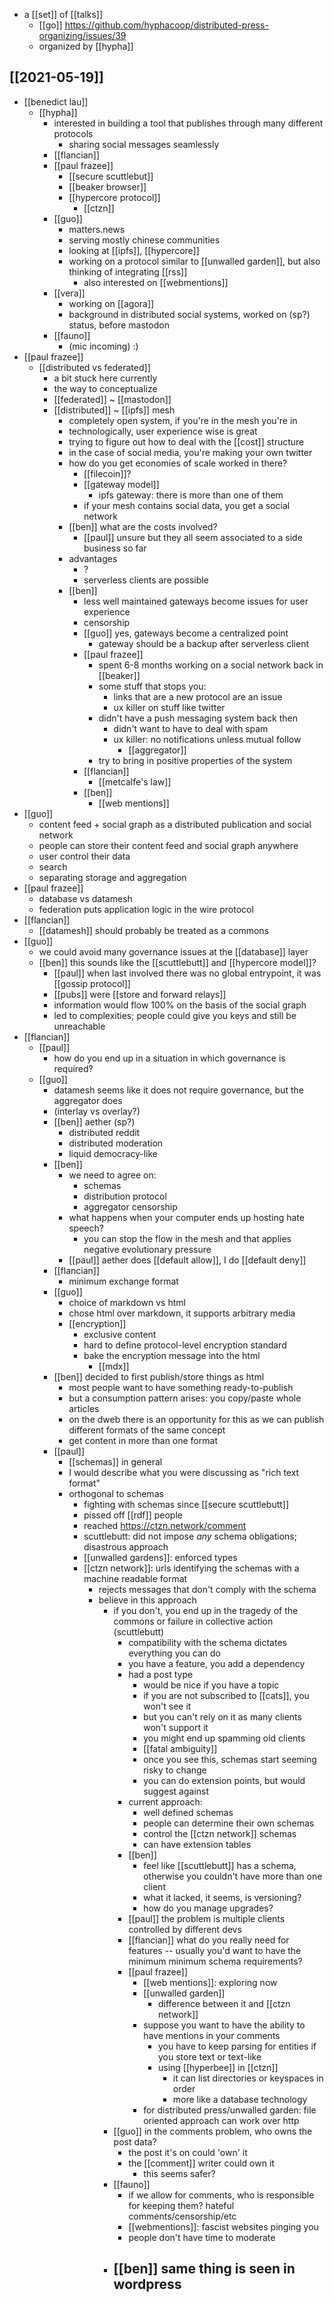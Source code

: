- a [[set]] of [[talks]]
	- [[go]] https://github.com/hyphacoop/distributed-press-organizing/issues/39
	- organized by [[hypha]]

## [[2021-05-19]]
- [[benedict lau]]
	- [[hypha]]
		- interested in building a tool that publishes through many different protocols
			- sharing social messages seamlessly
		- [[flancian]]
		- [[paul frazee]]
			- [[secure scuttlebut]]
			- [[beaker browser]]
			- [[hypercore protocol]]
				- [[ctzn]]
		- [[guo]]
			- matters.news
			- serving mostly chinese communities
			- looking at [[ipfs]], [[hypercore]]
			- working on a protocol similar to [[unwalled garden]], but also thinking of integrating [[rss]]
				- also interested on [[webmentions]]
		- [[vera]]
			- working on [[agora]]
			- background in distributed social systems, worked on (sp?) status, before mastodon
		- [[fauno]]
			- (mic incoming) :)
- [[paul frazee]] 
	- [[distributed vs federated]]
		- a bit stuck here currently
		- the way to conceptualize
		- [[federated]] ~ [[mastodon]]
		- [[distributed]] ~ [[ipfs]] mesh
			- completely open system, if you're in the mesh you're in
			- technologically, user experience wise is great
			- trying to figure out how to deal with the [[cost]] structure
			- in the case of social media, you're making your own twitter
			- how do you get economies of scale worked in there?
				- [[filecoin]]?
				- [[gateway model]]
					- ipfs gateway: there is more than one of them
				- if your mesh contains social data, you get a social network
			- [[ben]] what are the costs involved?
				- [[paul]] unsure but they all seem associated to a side business so far
			- advantages
				- ?
				- serverless clients are possible
			- [[ben]]
				- less well maintained gateways become issues for user experience
				- censorship
				- [[guo]] yes, gateways become a centralized point
					- gateway should be a backup after serverless client
				- [[paul frazee]]
					- spent 6-8 months working on a social network back in [[beaker]]
					- some stuff that stops you:
						- links that are a new protocol are an issue
						- ux killer on stuff like twitter
					- didn't have a push messaging system back then
						- didn't want to have to deal with spam
						- ux killer: no notifications unless mutual follow
							- [[aggregator]]
					- try to bring in positive properties of the system
				- [[flancian]]
					- [[metcalfe's law]]
				- [[ben]]
					- [[web mentions]]
- [[guo]]
	- content feed + social graph as a distributed publication and social network
	- people can store their content feed and social graph anywhere
	- user control their data
	- search
	- separating storage and aggregation
- [[paul frazee]]
	- database vs datamesh
	- federation puts application logic in the wire protocol
- [[flancian]]
	- [[datamesh]] should probably be treated as a commons
- [[guo]]
	- we could avoid many governance issues at the [[database]] layer
	- [[ben]] this sounds like the [[scuttlebutt]] and [[hypercore model]]?
		- [[paul]] when last involved there was no global entrypoint, it was [[gossip protocol]]
		- [[pubs]] were [[store and forward relays]]
		- information would flow 100% on the basis of the social graph
		- led to complexities; people could give you keys and still be unreachable
- [[flancian]]
	- [[paul]]
		- how do you end up in a situation in which governance is required? 
	- [[guo]]
		- datamesh seems like it does not require governance, but the aggregator does
		- (interlay vs overlay?)
 		- [[ben]] aether (sp?) 
			- distributed reddit
			- distributed moderation
			- liquid democracy-like
		- [[ben]]
			- we need to agree on:
				- schemas
				- distribution protocol
				- aggregator censorship
			- what happens when your computer ends up hosting hate speech?
				- you can stop the flow in the mesh and that applies negative evolutionary pressure
			- [[paul]] aether does [[default allow]], I do [[default deny]]
		- [[flancian]]
			- minimum exchange format
		- [[guo]]
			- choice of markdown vs html
			- chose html over markdown, it supports arbitrary media
			- [[encryption]]
				- exclusive content
				- hard to define protocol-level encryption standard
				- bake the encryption message into the html
					- [[mdx]]
		- [[ben]] decided to first publish/store things as html
			- most people want to have something ready-to-publish
			- but a consumption pattern arises: you copy/paste whole articles
			- on the dweb there is an opportunity for this as we can publish different formats of the same concept
			- get content in more than one format
		- [[paul]]
			- [[schemas]] in general
			- I would describe what you were discussing as "rich text format"
			- orthogonal to schemas
				- fighting with schemas since [[secure scuttlebutt]]
				- pissed off [[rdf]] people
		    	- reached https://ctzn.network/comment
				- scuttlebutt: did not impose *any* schema obligations; disastrous approach
				- [[unwalled gardens]]: enforced types
				- [[ctzn network]]: urls identifying the schemas with a machine readable format
					- rejects messages that don't comply with the schema
					- believe in this approach
						- if you don't, you end up in the tragedy of the commons or failure in collective action (scuttlebutt)
							- compatibility with the schema dictates everything you can do
							- you have a feature, you add a dependency
							- had a post type
								- would be nice if you have a topic
								- if you are not subscribed to [[cats]], you won't see it
								- but you can't rely on it as many clients won't support it
								- you might end up spamming old clients
								- [[fatal ambiguity]]
								- once you see this, schemas start seeming risky to change
								- you can do extension points, but would suggest against
							- current approach:
								- well defined schemas
								- people can determine their own schemas
								- control the [[ctzn network]] schemas
								- can have extension tables
							- [[ben]]
								- feel like [[scuttlebutt]] has a schema, otherwise you couldn't have more than one client
								- what it lacked, it seems, is versioning?
								- how do you manage upgrades?
							 - [[paul]] the problem is multiple clients controlled by different devs
							 - [[flancian]] what do you really need for features -- usually you'd want to have the minimum minimum schema requirements?
							 - [[paul frazee]]
							 	- [[web mentions]]: exploring now
								- [[unwalled garden]]
									- difference between it and [[ctzn network]]
								- suppose you want to have the ability to have mentions in your comments
									- you have to keep parsing for entities if you store text or text-like
									- using [[hyperbee]] in [[ctzn]]
										- it can list directories or keyspaces in order
									    - more like a database technology
								- for distributed press/unwalled garden: file oriented approach can work over http
						- [[guo]] in the comments problem, who owns the post data?
							- the post it's on could 'own' it
							- the [[comment]] writer could own it
								- this seems safer?
						- [[fauno]]
							- if we allow for comments, who is responsible for keeping them? hateful comments/censorship/etc
							- [[webmentions]]: fascist websites pinging you
							- people don't have time to moderate
						- [[ben]] same thing is seen in wordpress
							- 
		
	